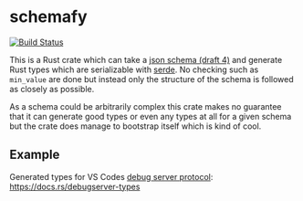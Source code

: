 # schemafy

[![Build Status](https://travis-ci.org/Marwes/schemafy.svg?branch=master)](https://travis-ci.org/Marwes/schemafy)

This is a Rust crate which can take a [json schema (draft 4)](http://json-schema.org/) and generate Rust types which are serializable with [serde](https://serde.rs/). No checking such as `min_value` are done but instead only the structure of the schema is followed as closely as possible.

As a schema could be arbitrarily complex this crate makes no guarantee that it can generate good types or even any types at all for a given schema but the crate does manage to bootstrap itself which is kind of cool.

## Example

Generated types for VS Codes [debug server protocol][]: <https://docs.rs/debugserver-types>

[debug server protocol]:https://code.visualstudio.com/docs/extensions/example-debuggers
